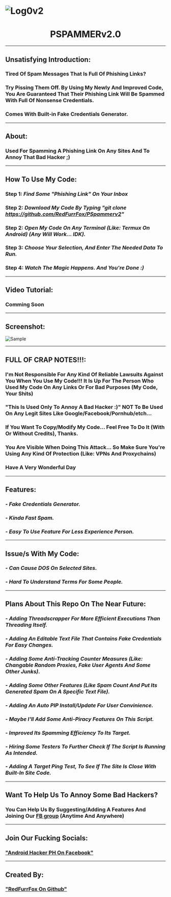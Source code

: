 # ![Log0v2](https://user-images.githubusercontent.com/80197308/153523663-6f87fbca-187f-43d8-a750-d9ee2cf02f0e.png)

# <h1 align="center">PSPAMMERv2.0

---

## Unsatisfying Introduction:

### Tired Of Spam Messages That Is Full Of Phishing Links?
### Try Pissing Them Off. By Using My Newly And Improved Code, You Are Guaranteed That Their Phishing Link Will Be Spammed With Full Of Nonsense Credentials.
### Comes With Built-in Fake Credentials Generator.

---
## About:
### Used For Spamming A Phishing Link On Any Sites And To Annoy That Bad Hacker ;)

---

## How To Use My Code:

### Step 1: _Find Some "Phishing Link" On Your Inbox_
### Step 2: _Download My Code By Typing "git clone https://github.com/RedFurrFox/PSpammerv2"_
### Step 2: _Open My Code On Any Terminal (Like: Termux On Android) (Any Will Work... IDK)._
### Step 3: _Choose Your Selection, And Enter The Needed Data To Run._
### Step 4: _Watch The Magic Happens. And You're Done :)_

---

## Video Tutorial:

### Comming Soon

---

## Screenshot:

![Sample](https://user-images.githubusercontent.com/80197308/153191700-8a4e588e-b0da-4317-a68e-beaa966088d0.png)

---

## FULL OF CRAP NOTES!!!:

### I'm Not Responsible For Any Kind Of Reliable Lawsuits Against You When You Use My Code!!! It Is Up For The Person Who Used My Code On Any Links Or For Bad Purposes (My Code, Your Shits)
### "This Is Used Only To Annoy A Bad Hacker :)" NOT To Be Used On Any Legit Sites Like Google/Facebook/Pornhub/etch...
### If You Want To Copy/Modify My Code... Feel Free To Do It (With Or Without Credits), Thanks.
### You Are Visible When Doing This Attack... So Make Sure You're Using Any Kind Of Protection (Like: VPNs And Proxychains)
###
### Have A Very Wonderful Day

---

## Features:

### _- Fake Credentials Generator._
### _- Kinda Fast Spam._
### _- Easy To Use Feature For Less Experience Person._

---

## Issue/s With My Code:

### _- Can Cause DOS On Selected Sites._
### _- Hard To Understand Terms For Some People._

---

## Plans About This Repo On The Near Future:

### _- Adding Threadscrapper For More Efficient Executions Than Threading Itself._
### _- Adding An Editable Text File That Contains Fake Credentials For Easy Changes._
### _- Adding Some Anti-Tracking Counter Measures (Like: Changable Random Proxies, Fake User Agents And Some Other Junks)._
### _- Adding Some Other Features (Like Spam Count And Put Its Generated Spam On A Specific Text File)._
### _- Adding An Auto PIP Install/Update For User Convinience._
### _- Maybe I'll Add Some Anti-Piracy Features On This Script._
### _- Improved Its Spamming Efficiency To Its Target._
### _- Hiring Some Testers To Further Check If The Script Is Running As Intended._
### _- Adding A Target Ping Test, To See If The Site Is Close With Built-In Site Code._

---

## Want To Help Us To Annoy Some Bad Hackers?

### You Can Help Us By Suggesting/Adding A Features And Joining Our [FB group](https://www.facebook.com/groups/1778790372291663) (Anytime And Anywhere)

---

## Join Our Fucking Socials: 

### ["Android Hacker PH On Facebook"](https://www.facebook.com/groups/1778790372291663)

---
  
## Created By: 
  
### ["RedFurrFox On Github"](https://github.com/RedFurrFox)
